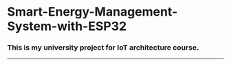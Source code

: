 # Smart-Energy-Management-System-with-ESP32
### This is my university project for IoT architecture course.
--------------------------
